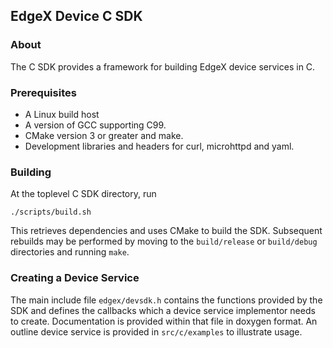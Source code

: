 ## EdgeX Device C SDK

### About

The C SDK provides a framework for building EdgeX device services in C.

### Prerequisites

* A Linux build host
* A version of GCC supporting C99.
* CMake version 3 or greater and make.
* Development libraries and headers for curl, microhttpd and yaml.

### Building

At the toplevel C SDK directory, run
```
./scripts/build.sh
```
This retrieves dependencies and uses CMake to build the SDK. Subsequent
rebuilds may be performed by moving to the ```build/release``` or
```build/debug``` directories and running ```make```.

### Creating a Device Service

The main include file ```edgex/devsdk.h``` contains the functions provided by
the SDK and defines the callbacks which a device service implementor needs to
create. Documentation is provided within that file in doxygen format.
An outline device service is provided in ```src/c/examples``` to illustrate
usage.

